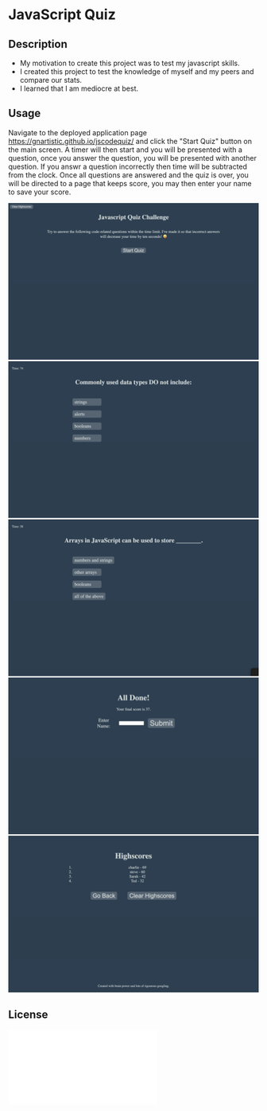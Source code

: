# JavaScript Quiz

## Description

- My motivation to create this project was to test my javascript skills.
- I created this project to test the knowledge of myself and my peers and compare our stats.
- I learned that I am mediocre at best.

## Usage

Navigate to the deployed application page https://gnartistic.github.io/jscodequiz/ and click the "Start Quiz" button on the main screen. A timer will then start and you will be presented with a question, once you answer the question, you will be presented with another question. If you answr a question incorrectly then time will be subtracted from the clock. Once all questions are answered and the quiz is over, you will be directed to a page that keeps score, you may then enter your name to save your score.

![screenshot 1](/screenshots/Screen%20Shot%202022-05-22%20at%2012.30.23%20AM.png)
![screenshot 2](/screenshots/Screen%20Shot%202022-05-22%20at%2012.30.36%20AM.png)
![screenshot 3](/screenshots/Screen%20Shot%202022-05-22%20at%2012.30.53%20AM.png)
![screenshot 4](/screenshots/Screen%20Shot%202022-05-22%20at%2012.31.06%20AM.png)
![screenshot 5](/screenshots/Screen%20Shot%202022-05-22%20at%2012.50.17%20AM.png)

## License

![License](/LICENSE.txt)

